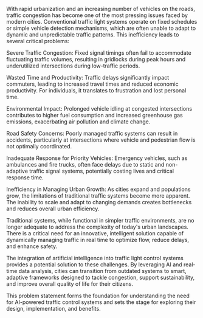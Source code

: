 With rapid urbanization and an increasing number of vehicles on the roads, traffic congestion has become one of the most pressing issues faced by modern cities. Conventional traffic light systems operate on fixed schedules or simple vehicle detection mechanisms, which are often unable to adapt to dynamic and unpredictable traffic patterns. This inefficiency leads to several critical problems:

Severe Traffic Congestion: Fixed signal timings often fail to accommodate fluctuating traffic volumes, resulting in gridlocks during peak hours and underutilized intersections during low-traffic periods.

Wasted Time and Productivity: Traffic delays significantly impact commuters, leading to increased travel times and reduced economic productivity. For individuals, it translates to frustration and lost personal time.

Environmental Impact: Prolonged vehicle idling at congested intersections contributes to higher fuel consumption and increased greenhouse gas emissions, exacerbating air pollution and climate change.

Road Safety Concerns: Poorly managed traffic systems can result in accidents, particularly at intersections where vehicle and pedestrian flow is not optimally coordinated.

Inadequate Response for Priority Vehicles: Emergency vehicles, such as ambulances and fire trucks, often face delays due to static and non-adaptive traffic signal systems, potentially costing lives and critical response time.

Inefficiency in Managing Urban Growth: As cities expand and populations grow, the limitations of traditional traffic systems become more apparent. The inability to scale and adapt to changing demands creates bottlenecks and reduces overall urban efficiency.

Traditional systems, while functional in simpler traffic environments, are no longer adequate to address the complexity of today's urban landscapes. There is a critical need for an innovative, intelligent solution capable of dynamically managing traffic in real time to optimize flow, reduce delays, and enhance safety.

The integration of artificial intelligence into traffic light control systems provides a potential solution to these challenges. By leveraging AI and real-time data analysis, cities can transition from outdated systems to smart, adaptive frameworks designed to tackle congestion, support sustainability, and improve overall quality of life for their citizens.

This problem statement forms the foundation for understanding the need for AI-powered traffic control systems and sets the stage for exploring their design, implementation, and benefits.
